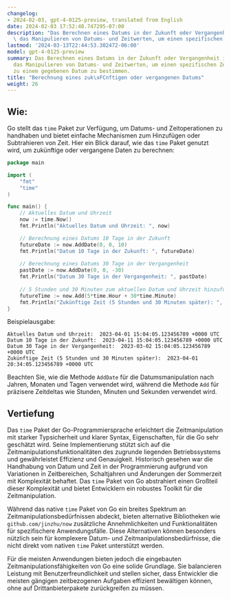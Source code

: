 ```yaml
---
changelog:
- 2024-02-03, gpt-4-0125-preview, translated from English
date: 2024-02-03 17:52:48.747295-07:00
description: "Das Berechnen eines Datums in der Zukunft oder Vergangenheit in Go beinhaltet\
  \ das Manipulieren von Datums- und Zeitwerten, um einen spezifischen Zeitpunkt\u2026"
lastmod: '2024-03-13T22:44:53.302472-06:00'
model: gpt-4-0125-preview
summary: Das Berechnen eines Datums in der Zukunft oder Vergangenheit in Go beinhaltet
  das Manipulieren von Datums- und Zeitwerten, um einen spezifischen Zeitpunkt relativ
  zu einem gegebenen Datum zu bestimmen.
title: "Berechnung eines zuk\xFCnftigen oder vergangenen Datums"
weight: 26
---
```


## Wie:
Go stellt das `time` Paket zur Verfügung, um Datums- und Zeitoperationen zu handhaben und bietet einfache Mechanismen zum Hinzufügen oder Subtrahieren von Zeit. Hier ein Blick darauf, wie das `time` Paket genutzt wird, um zukünftige oder vergangene Daten zu berechnen:

```go
package main

import (
	"fmt"
	"time"
)

func main() {
	// Aktuelles Datum und Uhrzeit
	now := time.Now()
	fmt.Println("Aktuelles Datum und Uhrzeit: ", now)

	// Berechnung eines Datums 10 Tage in der Zukunft
	futureDate := now.AddDate(0, 0, 10)
	fmt.Println("Datum 10 Tage in der Zukunft: ", futureDate)
	
	// Berechnung eines Datums 30 Tage in der Vergangenheit
	pastDate := now.AddDate(0, 0, -30)
	fmt.Println("Datum 30 Tage in der Vergangenheit: ", pastDate)
	
	// 5 Stunden und 30 Minuten zum aktuellen Datum und Uhrzeit hinzufügen
	futureTime := now.Add(5*time.Hour + 30*time.Minute)
	fmt.Println("Zukünftige Zeit (5 Stunden und 30 Minuten später): ", futureTime)
}
```

Beispielausgabe:
```
Aktuelles Datum und Uhrzeit:  2023-04-01 15:04:05.123456789 +0000 UTC
Datum 10 Tage in der Zukunft:  2023-04-11 15:04:05.123456789 +0000 UTC
Datum 30 Tage in der Vergangenheit:  2023-03-02 15:04:05.123456789 +0000 UTC
Zukünftige Zeit (5 Stunden und 30 Minuten später):  2023-04-01 20:34:05.123456789 +0000 UTC
```
Beachten Sie, wie die Methode `AddDate` für die Datumsmanipulation nach Jahren, Monaten und Tagen verwendet wird, während die Methode `Add` für präzisere Zeitdeltas wie Stunden, Minuten und Sekunden verwendet wird.

## Vertiefung
Das `time` Paket der Go-Programmiersprache erleichtert die Zeitmanipulation mit starker Typsicherheit und klarer Syntax, Eigenschaften, für die Go sehr geschätzt wird. Seine Implementierung stützt sich auf die Zeitmanipulationsfunktionalitäten des zugrunde liegenden Betriebssystems und gewährleistet Effizienz und Genauigkeit. Historisch gesehen war die Handhabung von Datum und Zeit in der Programmierung aufgrund von Variationen in Zeitbereichen, Schaltjahren und Änderungen der Sommerzeit mit Komplexität behaftet. Das `time` Paket von Go abstrahiert einen Großteil dieser Komplexität und bietet Entwicklern ein robustes Toolkit für die Zeitmanipulation.

Während das native `time` Paket von Go ein breites Spektrum an Zeitmanipulationsbedürfnissen abdeckt, bieten alternative Bibliotheken wie `github.com/jinzhu/now` zusätzliche Annehmlichkeiten und Funktionalitäten für spezifischere Anwendungsfälle. Diese Alternativen können besonders nützlich sein für komplexere Datum- und Zeitmanipulationsbedürfnisse, die nicht direkt vom nativen `time` Paket unterstützt werden.

Für die meisten Anwendungen bieten jedoch die eingebauten Zeitmanipulationsfähigkeiten von Go eine solide Grundlage. Sie balancieren Leistung mit Benutzerfreundlichkeit und stellen sicher, dass Entwickler die meisten gängigen zeitbezogenen Aufgaben effizient bewältigen können, ohne auf Drittanbieterpakete zurückgreifen zu müssen.

